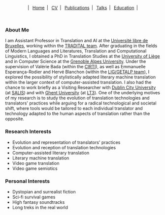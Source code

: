<center>
  &vert;&ensp;
  <a href="index.html">Home</a>&ensp;&vert;&ensp;
  <a href="resume.html">CV</a>&ensp;&vert;&ensp;
  <a href="publications.html">Publications</a>&ensp;&vert;&ensp;
  <a href="talks.html">Talks</a>&ensp;&vert;&ensp;
  <a href="education.html">Education</a>&ensp;&vert;
</center>

&nbsp;

### About Me

I am Assistant Professor in Translation and AI at the <a href="https://www.ulb.be/" target="_blank">Université libre de Bruxelles</a>, working within the <a href="https://www.uliege.be/" target="_blank">TRADITAL team</a>. After graduating in the fields of Modern Languages and Literatures, Translation and Computational Linguistics, I obtained a PhD in Translation Studies at the <a href="https://www.uliege.be/" target="_blank">University of Liège</a> and in Computer Science at the <a href="https://www.univ-grenoble-alpes.fr/" target="_blank">Grenoble Alpes University</a>. Under the supervision of Valérie Bada (within the <a href="https://www.cirti.uliege.be/" target="_blank">CIRTI</a>), as well as Emmanuelle Esperança-Rodier and Hervé Blanchon (within the <a href="https://lig-getalp.imag.fr/" target="_blank">LIG/GETALP team</a>), I explored the possibility of stylistically adapted literary machine translation within the larger context of computer-assisted translation. I also had the chance to work briefly as a Visiting Researcher with <a href="https://www.dcu.ie/" target="_blank">Dublin City University</a> (at <a href="https://www.dcu.ie/salis" target="_blank">SALIS</a>) and with <a href="https://www.ugent.be/" target="_blank">Ghent University</a> (at <a href="https://lt3.ugent.be/">LT3</a>). One of the underlying motives of my research is to study the evolution of translation technologies and translators' practices while arguing for a radical technological and societal shift, where tools would be tailored to each individual translator and technology adapted to the human aspects of translation rather than the opposite.

### Research Interests

* Evolution and representation of translators' practices
* Evolution and reception of translation technologies
* Computer-assisted literary translation
* Literary machine translation
* Video game translation
* Video game semiotics

### Personal Interests
* Dystopian and surrealist fiction
* Sci-fi survival games
* High fantasy soundtracks
* Long treks in the real world
